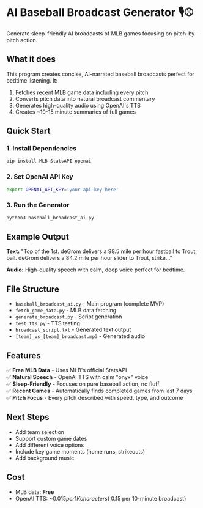 # AI Baseball Broadcast Generator 🎙️⚾

Generate sleep-friendly AI broadcasts of MLB games focusing on pitch-by-pitch action.

## What it does

This program creates concise, AI-narrated baseball broadcasts perfect for bedtime listening. It:

1. Fetches recent MLB game data including every pitch
2. Converts pitch data into natural broadcast commentary
3. Generates high-quality audio using OpenAI's TTS
4. Creates ~10-15 minute summaries of full games

## Quick Start

### 1. Install Dependencies
```bash
pip install MLB-StatsAPI openai
```

### 2. Set OpenAI API Key
```bash
export OPENAI_API_KEY='your-api-key-here'
```

### 3. Run the Generator
```bash
python3 baseball_broadcast_ai.py
```

## Example Output

**Text:** "Top of the 1st. deGrom delivers a 98.5 mile per hour fastball to Trout, ball. deGrom delivers a 84.2 mile per hour slider to Trout, strike..."

**Audio:** High-quality speech with calm, deep voice perfect for bedtime.

## File Structure

- `baseball_broadcast_ai.py` - Main program (complete MVP)
- `fetch_game_data.py` - MLB data fetching
- `generate_broadcast.py` - Script generation
- `test_tts.py` - TTS testing
- `broadcast_script.txt` - Generated text output
- `[team]_vs_[team]_broadcast.mp3` - Generated audio

## Features

✅ **Free MLB Data** - Uses MLB's official StatsAPI  
✅ **Natural Speech** - OpenAI TTS with calm "onyx" voice  
✅ **Sleep-Friendly** - Focuses on pure baseball action, no fluff  
✅ **Recent Games** - Automatically finds completed games from last 7 days  
✅ **Pitch Focus** - Every pitch described with speed, type, and outcome  

## Next Steps

- Add team selection
- Support custom game dates
- Add different voice options
- Include key game moments (home runs, strikeouts)
- Add background music

## Cost

- MLB data: **Free**
- OpenAI TTS: ~$0.015 per 1K characters (~$0.15 per 10-minute broadcast)